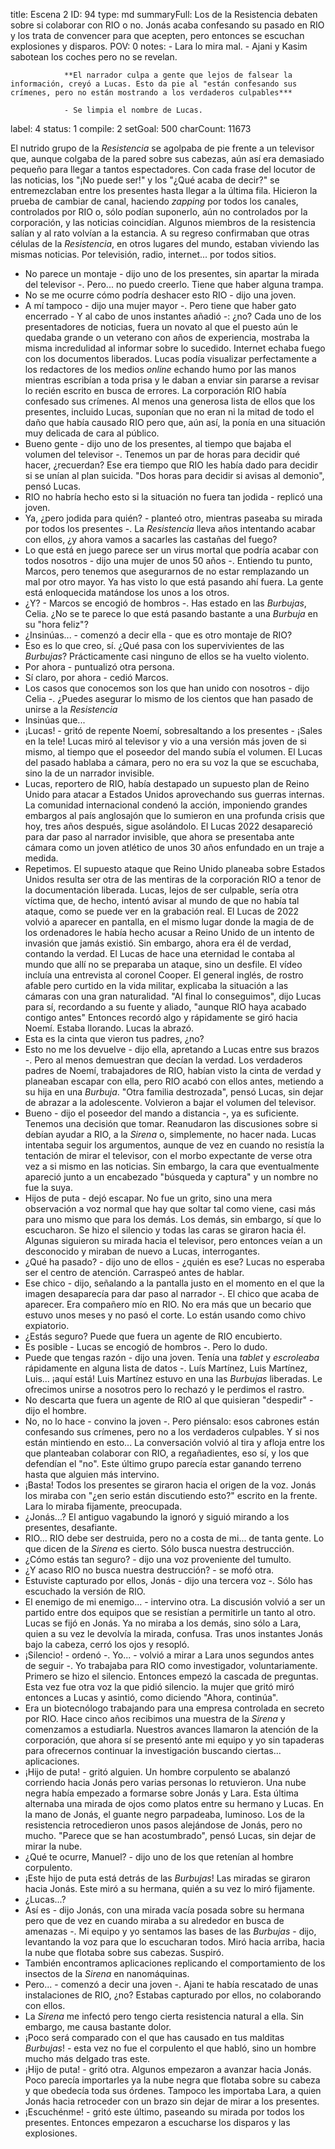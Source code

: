 title:          Escena 2
ID:             94
type:           md
summaryFull:    Los de la Resistencia debaten sobre si colaborar con RIO o no. Jonás acaba confesando su pasado en RIO y los trata de convencer para que acepten, pero entonces se escuchan explosiones y disparos.
POV:            0
notes:          - Lara lo mira mal.
                - Ajani y Kasim sabotean los coches pero no se revelan.
                
                **El narrador culpa a gente que lejos de falsear la información, creyó a Lucas. Esto da pie al "están confesando sus crímenes, pero no están mostrando a los verdaderos culpables***
                
                - Se limpia el nombre de Lucas.
label:          4
status:         1
compile:        2
setGoal:        500
charCount:      11673


El nutrido grupo de la *Resistencia* se agolpaba de pie frente a un televisor que, aunque colgaba de la pared sobre sus cabezas, aún así era demasiado pequeño para llegar a tantos espectadores. Con cada frase del locutor de las noticias, los "¡No puede ser!" y los "¿Qué acaba de decir?" se entremezclaban entre los presentes hasta llegar a la última fila.
Hicieron la prueba de cambiar de canal, haciendo *zapping* por todos los canales, controlados por RIO o, sólo podían suponerlo, aún no controlados por la corporación, y las noticias coincidían.
Algunos miembros de la resistencia salían y al rato volvían a la estancia. A su regreso confirmaban que otras células de la *Resistencia*, en otros lugares del mundo, estaban viviendo las mismas noticias. Por televisión, radio, internet... por todos sitios.
- No parece un montaje - dijo uno de los presentes, sin apartar la mirada del televisor -. Pero... no puedo creerlo. Tiene que haber alguna trampa.
- No se me ocurre cómo podría deshacer esto RIO - dijo una joven.
- A mí tampoco - dijo una mujer mayor -. Pero tiene que haber gato encerrado - Y al cabo de unos instantes añadió -: ¿no?
Cada uno de los presentadores de noticias, fuera un novato al que el puesto aún le quedaba grande o un veterano con años de experiencia, mostraba la misma incredulidad al informar sobre lo sucedido.
Internet echaba fuego con los documentos liberados. Lucas podía visualizar perfectamente a los redactores de los medios *online* echando humo por las manos mientras escribían a toda prisa y le daban a enviar sin pararse a revisar lo recién escrito en busca de errores.
La corporación RIO había confesado sus crímenes.
Al menos una generosa lista de ellos que los presentes, incluido Lucas, suponían que no eran ni la mitad de todo el daño que había causado RIO pero que, aún así, la ponía en una situación muy delicada de cara al público.
- Bueno gente - dijo uno de los presentes, al tiempo que bajaba el volumen del televisor -. Tenemos un par de horas para decidir qué hacer, ¿recuerdan?
Ese era tiempo que RIO les había dado para decidir si se unían al plan suicida.
"Dos horas para decidir si avisas al demonio", pensó Lucas.
- RIO no habría hecho esto si la situación no fuera tan jodida - replicó una joven.
- Ya, ¿pero jodida para quién? - planteó otro, mientras paseaba su mirada por todos los presentes -. La *Resistencia* lleva años intentando acabar con ellos, ¿y ahora vamos a sacarles las castañas del fuego?
- Lo que está en juego parece ser un virus mortal que podría acabar con todos nosotros - dijo una mujer de unos 50 años -. Entiendo tu punto, Marcos, pero tenemos que asegurarnos de no estar remplazando un mal por otro mayor. Ya has visto lo que está pasando ahí fuera. La gente está enloquecida matándose los unos a los otros.
-  ¿Y? - Marcos se encogió de hombros -. Has estado en las *Burbujas*, Celia. ¿No se te parece lo que está pasando bastante a una *Burbuja* en su "hora feliz"?
- ¿Insinúas... - comenzó a decir ella - que es otro montaje de RIO?
- Eso es lo que creo, sí. ¿Qué pasa con los supervivientes de las *Burbujas*? Prácticamente casi ninguno de ellos se ha vuelto violento.
- Por ahora - puntualizó otra persona.
- Sí claro, por ahora - cedió Marcos.
- Los casos que conocemos son los que han unido con nosotros - dijo Celia -. ¿Puedes asegurar lo mismo de los cientos que han pasado de unirse a la *Resistencia*
- Insinúas que...
- ¡Lucas! - gritó de repente Noemí, sobresaltando a los presentes - ¡Sales en la tele!
Lucas miró al televisor y vio a una versión más joven de si mismo, al tiempo que el poseedor del mando subía el volumen.
El Lucas del pasado hablaba a cámara, pero no era su voz la que se escuchaba, sino la de un narrador invisible.
- Lucas, reportero de RIO, había destapado un supuesto plan de Reino Unido para atacar a Estados Unidos aprovechando sus guerras internas. La comunidad internacional condenó la acción, imponiendo grandes embargos al país anglosajón que lo sumieron en una profunda crisis que hoy, tres años después, sigue asolándolo.
El Lucas 2022 desapareció para dar paso al narrador invisible, que ahora se presentaba ante cámara como un joven atlético de unos 30 años enfundado en un traje a medida.
- Repetimos. El supuesto ataque que Reino Unido planeaba sobre Estados Unidos resulta ser otra de las mentiras de la corporación RIO a tenor de la documentación liberada. Lucas, lejos de ser culpable, sería otra víctima que, de hecho, intentó avisar al mundo de que no había tal ataque, como se puede ver en la grabación real.
El Lucas de 2022 volvió a aparecer en pantalla, en el mismo lugar donde la magia de de los ordenadores le había hecho acusar a Reino Unido de un intento de invasión que jamás existió. Sin embargo, ahora era él de verdad, contando la verdad. El Lucas de hace una eternidad le contaba al mundo que allí no se preparaba un ataque, sino un desfile.
El vídeo incluía una entrevista al coronel Cooper. El general inglés, de rostro afable pero curtido en la vida militar, explicaba la situación a las cámaras con una gran naturalidad.
"Al final lo conseguimos", dijo Lucas para sí, recordando a su fuente y aliado, "aunque RIO haya acabado contigo antes"
Entonces recordó algo y rápidamente se giró hacia Noemí.
Estaba llorando.
Lucas la abrazó.
- Esta es la cinta que vieron tus padres, ¿no?
- Esto no me los devuelve - dijo ella, apretando a Lucas entre sus brazos -. Pero al menos demuestran que decían la verdad.
Los verdaderos padres de Noemí, trabajadores de RIO, habían visto la cinta de verdad y planeaban escapar con ella, pero RIO acabó con ellos antes, metiendo a su hija en una *Burbuja*.
"Otra familia destrozada", pensó Lucas, sin dejar de abrazar a la adolescente.
Volvieron a bajar el volumen del televisor.
- Bueno - dijo el poseedor del mando a distancia -, ya es suficiente. Tenemos una decisión que tomar.
Reanudaron las discusiones sobre si debían ayudar a RIO, a la *Sirena* o, simplemente, no hacer nada. Lucas intentaba seguir los argumentos, aunque de vez en cuando no resistía la tentación de mirar el televisor, con el morbo expectante de verse otra vez a si mismo en las noticias. Sin embargo, la cara que eventualmente apareció junto a un encabezado "búsqueda y captura" y un nombre no fue la suya.
- Hijos de puta - dejó escapar. No fue un grito, sino una mera observación a voz normal que hay que soltar tal como viene, casi más para uno mismo que para los demás.
Los demás, sin embargo, sí que lo escucharon. Se hizo el silencio y todas las caras se giraron hacia él. Algunas siguieron su mirada hacia el televisor, pero entonces veían a un desconocido y miraban de nuevo a Lucas, interrogantes.
- ¿Qué ha pasado? - dijo uno de ellos - ¿quién es ese?
Lucas no esperaba ser el centro de atención. Carraspeó antes de hablar.
- Ese chico - dijo, señalando a la pantalla justo en el momento en el que la imagen desaparecía para dar paso al narrador -. El chico que acaba de aparecer. Era compañero mío en RIO. No era más que un becario que estuvo unos meses y no pasó el corte. Lo están usando como chivo expiatorio.
- ¿Estás seguro? Puede que fuera un agente de RIO encubierto.
- Es posible - Lucas se encogió de hombros -. Pero lo dudo.
- Puede que tengas razón - dijo una joven. Tenía una *tablet* y *escroleaba* rápidamente en alguna lista de datos -. Luís Martínez, Luis Martínez, Luis... ¡aquí está! Luis Martínez estuvo en una las *Burbujas* liberadas. Le ofrecimos unirse a nosotros pero lo rechazó y le perdimos el rastro.
- No descarta que fuera un agente de RIO al que quisieran "despedir" - dijo el hombre.
- No, no lo hace - convino la joven -. Pero piénsalo: esos cabrones están confesando sus crímenes, pero no a los verdaderos culpables. Y si nos están mintiendo en esto...
La conversación volvió al tira y afloja entre los que planteaban colaborar con RIO, a regañadientes, eso sí, y los que defendían el "no". Este último grupo parecía estar ganando terreno hasta que alguien más intervino.
- ¡Basta!
Todos los presentes se giraron hacia el origen de la voz. Jonás los miraba con "¿en serio están discutiendo esto?" escrito en la frente.
Lara lo miraba fijamente, preocupada.
- ¿Jonás...?
El antiguo vagabundo la ignoró y siguió mirando a los presentes, desafiante.
- RIO... RIO debe ser destruida, pero no a costa de mi... de tanta gente. Lo que dicen de la *Sirena* es cierto. Sólo busca nuestra destrucción.
- ¿Cómo estás tan seguro? - dijo una voz proveniente del tumulto.
- ¿Y acaso RIO no busca nuestra destrucción? - se mofó otra.
- Estuviste capturado por ellos, Jonás - dijo una tercera voz -. Sólo has escuchado la versión de RIO.
- El enemigo de mi enemigo... - intervino otra.
La discusión volvió a ser un partido entre dos equipos que se resistían a permitirle un tanto al otro.
Lucas se fijó en Jonás. Ya no miraba a los demás, sino sólo a Lara, quien a su vez le devolvía la mirada, confusa.
Tras unos instantes Jonás bajo la cabeza, cerró los ojos y resopló.
- ¡Silencio! - ordenó -. Yo... - volvió a mirar a Lara unos segundos antes de seguir -. Yo trabajaba para RIO como investigador, voluntariamente.
Primero se hizo el silencio. Entonces empezó la cascada de preguntas.
Esta vez fue otra voz la que pidió silencio. la mujer que gritó miró entonces a Lucas y asintió, como diciendo "Ahora, continúa".
- Era un biotecnólogo trabajando para una empresa controlada en secreto por RIO. Hace cinco años recibimos una muestra de la *Sirena* y comenzamos a estudiarla. Nuestros avances llamaron la atención de la corporación, que ahora sí se presentó ante mi equipo y yo sin tapaderas para ofrecernos continuar la investigación buscando ciertas... aplicaciones.
- ¡Hijo de puta! - gritó alguien. Un hombre corpulento se abalanzó corriendo hacia Jonás pero varias personas lo retuvieron.
Una nube negra había empezado a formarse sobre Jonás y Lara. Esta última alternaba una mirada de ojos como platos entre su hermano y Lucas. En la mano de Jonás, el guante negro parpadeaba, luminoso.
Los de la resistencia retrocedieron unos pasos alejándose de Jonás, pero no mucho.
"Parece que se han acostumbrado", pensó Lucas, sin dejar de mirar la nube.
- ¿Qué te ocurre, Manuel? - dijo uno de los que retenían al hombre corpulento.
- ¡Este hijo de puta está detrás de las *Burbujas*!
Las miradas se giraron hacia Jonás. Este miró a su hermana, quién a su vez lo miró fijamente.
- ¿Lucas...?
- Así es - dijo Jonás, con una mirada vacía posada sobre su hermana pero que de vez en cuando miraba a su alrededor en busca de amenazas -. Mi equipo y yo sentamos las bases de las *Burbujas* - dijo, levantando la voz para que lo escucharan todos.
Miró hacia arriba, hacia la nube que flotaba sobre sus cabezas. Suspiró.
- También encontramos aplicaciones replicando el comportamiento de los insectos de la *Sirena* en nanomáquinas.
- Pero... - comenzó a decir una joven -. Ajani te había rescatado de unas instalaciones de RIO, ¿no? Estabas capturado por ellos, no colaborando con ellos.
- La *Sirena* me infectó pero tengo cierta resistencia natural a ella. Sin embargo, me causa bastante dolor.
- ¡Poco será comparado con el que has causado en tus malditas *Burbujas*! - esta vez no fue el corpulento el que habló, sino un hombre mucho más delgado tras este.
- ¡Hijo de puta! - gritó otra.
Algunos empezaron a avanzar hacia Jonás. Poco parecía importarles ya la nube negra que flotaba sobre su cabeza y que obedecía toda sus órdenes. Tampoco les importaba Lara, a quien Jonás hacia retroceder con un brazo sin dejar de mirar a los presentes.
- ¡Escuchénme! - gritó este último, paseando su mirada por todos los presentes.
Entonces empezaron a escucharse los disparos y las explosiones.